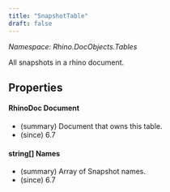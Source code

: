 ```yaml
---
title: "SnapshotTable"
draft: false
---
```


*Namespace: Rhino.DocObjects.Tables*

   All snapshots in a rhino document.
   
## Properties
#### RhinoDoc Document
- (summary) Document that owns this table.
- (since) 6.7
#### string[] Names
- (summary) Array of Snapshot names.
- (since) 6.7

